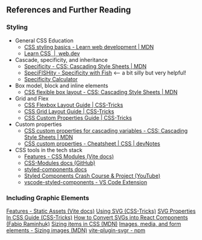 ## References and Further Reading

### Styling

- General CSS Education
  - [CSS styling basics - Learn web development | MDN](https://developer.mozilla.org/en-US/docs/Learn_web_development/Core/Styling_basics)
  - [Learn CSS  |  web.dev](https://web.dev/learn/css/)
- Cascade, specificity, and inheritance
  - [Specificity - CSS: Cascading Style Sheets | MDN](https://developer.mozilla.org/en-US/docs/Web/CSS/Specificity)
  - [SpeciFISHity - Specificity with Fish](https://specifishity.com/) <-- a bit silly but very helpful!
  - [Specificity Calculator](https://specificity.keegan.st/)
- Box model, block and inline elements
  - [CSS flexible box layout - CSS: Cascading Style Sheets | MDN](https://developer.mozilla.org/en-US/docs/Web/CSS/CSS_flexible_box_layout)
- Grid and Flex
  - [CSS Flexbox Layout Guide | CSS-Tricks](https://css-tricks.com/snippets/css/a-guide-to-flexbox/)
  - [CSS Grid Layout Guide | CSS-Tricks](https://css-tricks.com/snippets/css/complete-guide-grid/)
  - [CSS Custom Properties Guide | CSS-Tricks](https://css-tricks.com/a-complete-guide-to-custom-properties/)
- Custom properties
  - [CSS custom properties for cascading variables - CSS: Cascading Style Sheets | MDN](https://developer.mozilla.org/en-US/docs/Web/CSS/CSS_cascading_variables)
  - [CSS custom properties - Cheatsheet | CSS | devNotes](https://vinceumo.github.io/devNotes/CSS/css-customs-properties/)
- CSS tools in the tech stack
  - [Features - CSS Modules (Vite docs)](https://vitejs.dev/guide/features#css-modules)
  - [CSS-Modules docs (GitHub)](https://github.com/css-modules/css-modules)
  - [styled-components docs](https://styled-components.com/docs)
  - [Styled Components Crash Course & Project (YouTube)](https://www.youtube.com/watch?v=02zO0hZmwnw)
  - [vscode-styled-components - VS Code Extension](https://marketplace.visualstudio.com/items?itemName=styled-components.vscode-styled-components)

### Including Graphic Elements

[Features - Static Assets (Vite docs)](https://vitejs.dev/guide/features#static-assets)
[Using SVG (CSS-Tricks)](https://css-tricks.com/using-svg/)
[SVG Properties In CSS Guide (CSS-Tricks)](https://css-tricks.com/svg-properties-and-css/)
[How to Convert SVGs into React Components (Fabio Raminhuk)](https://fabra.dev/blog/converting-svgs-into-react-components-guide)
[Sizing items in CSS (MDN)](https://developer.mozilla.org/en-US/docs/Learn/CSS/Building_blocks/Sizing_items_in_CSS)
[Images, media, and form elements - Sizing images (MDN)](https://developer.mozilla.org/en-US/docs/Learn/CSS/Building_blocks/Images_media_form_elements#sizing_images)
[vite-plugin-svgr - npm](https://www.npmjs.com/package/vite-plugin-svgr)
